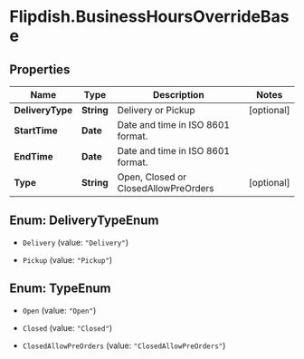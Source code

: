 # Flipdish.BusinessHoursOverrideBase

## Properties
Name | Type | Description | Notes
------------ | ------------- | ------------- | -------------
**DeliveryType** | **String** | Delivery or Pickup | [optional] 
**StartTime** | **Date** | Date and time in ISO 8601 format. | 
**EndTime** | **Date** | Date and time in ISO 8601 format. | 
**Type** | **String** | Open, Closed or ClosedAllowPreOrders | [optional] 


<a name="DeliveryTypeEnum"></a>
## Enum: DeliveryTypeEnum


* `Delivery` (value: `"Delivery"`)

* `Pickup` (value: `"Pickup"`)




<a name="TypeEnum"></a>
## Enum: TypeEnum


* `Open` (value: `"Open"`)

* `Closed` (value: `"Closed"`)

* `ClosedAllowPreOrders` (value: `"ClosedAllowPreOrders"`)




